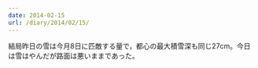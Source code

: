 ```yaml
---
date: 2014-02-15
url: /diary/2014/02/15/
---
```


結局昨日の雪は今月8日に匹敵する量で，都心の最大積雪深も同じ27cm。今日は雪はやんだが路面は悪いままであった。